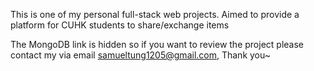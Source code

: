 This is one of my personal full-stack web projects. Aimed to provide a platform for CUHK students to share/exchange items 

The MongoDB link is hidden so if you want to review the project please contact my via email samueltung1205@gmail.com, Thank you~